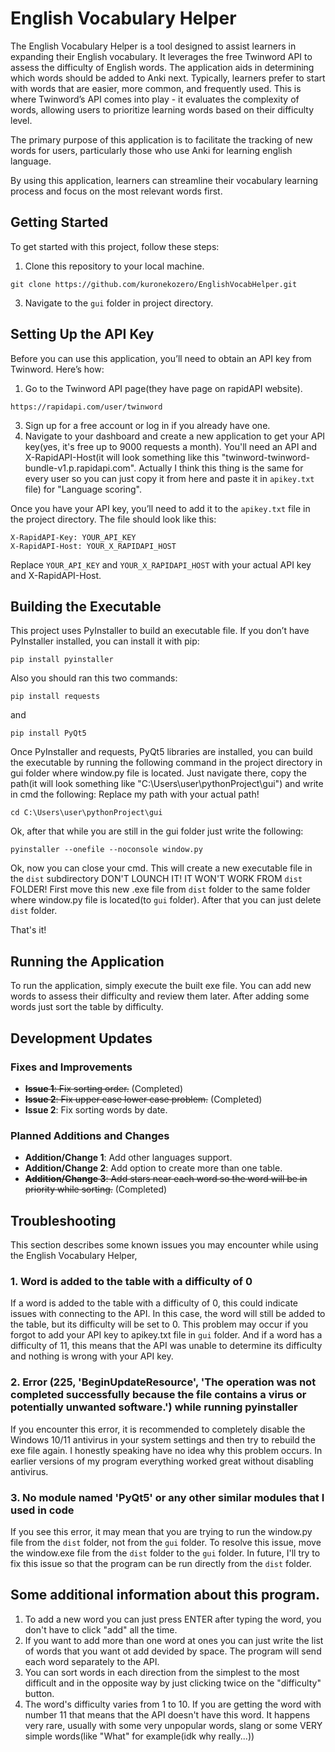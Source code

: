 # English Vocabulary Helper

The English Vocabulary Helper is a tool designed to assist learners in expanding their English vocabulary. It leverages the free Twinword API to assess the difficulty of English words. The application aids in determining which words should be added to Anki next. Typically, learners prefer to start with words that are easier, more common, and frequently used. This is where Twinword’s API comes into play - it evaluates the complexity of words, allowing users to prioritize learning words based on their difficulty level.

The primary purpose of this application is to facilitate the tracking of new words for users, particularly those who use Anki for learning english language. 

By using this application, learners can streamline their vocabulary learning process and focus on the most relevant words first.

## Getting Started

To get started with this project, follow these steps:

1. Clone this repository to your local machine.
```
git clone https://github.com/kuronekozero/EnglishVocabHelper.git
```
3. Navigate to the `gui` folder in project directory.

## Setting Up the API Key

Before you can use this application, you’ll need to obtain an API key from Twinword. Here’s how:

1. Go to the Twinword API page(they have page on rapidAPI website).
```
https://rapidapi.com/user/twinword
```
3. Sign up for a free account or log in if you already have one.
4. Navigate to your dashboard and create a new application to get your API key(yes, it's free up to 9000 requests a month).
   You'll need an API and X-RapidAPI-Host(it will look something like this "twinword-twinword-bundle-v1.p.rapidapi.com". Actually I think this thing is the same for every user so you can just copy it from here and paste it in `apikey.txt` file) for "Language scoring".

Once you have your API key, you’ll need to add it to the `apikey.txt` file in the project directory. The file should look like this:

```
X-RapidAPI-Key: YOUR_API_KEY
X-RapidAPI-Host: YOUR_X_RAPIDAPI_HOST
```

Replace `YOUR_API_KEY` and `YOUR_X_RAPIDAPI_HOST` with your actual API key and X-RapidAPI-Host.

## Building the Executable

This project uses PyInstaller to build an executable file. If you don’t have PyInstaller installed, you can install it with pip:

```
pip install pyinstaller
```

Also you should ran this two commands:

```
pip install requests
```

and

```
pip install PyQt5
```

Once PyInstaller and requests, PyQt5 libraries are installed, you can build the executable by running the following command in the project directory in gui folder where window.py file is located. Just navigate there, copy the path(it will look something like "C:\Users\user\pythonProject\gui") and write in cmd the following:
Replace my path with your actual path!

```
cd C:\Users\user\pythonProject\gui
```
Ok, after that while you are still in the gui folder just write the following:

```
pyinstaller --onefile --noconsole window.py
```

Ok, now you can close your cmd.
This will create a new executable file in the `dist` subdirectory DON'T LOUNCH IT! IT WON'T WORK FROM `dist` FOLDER!
First move this new .exe file from `dist` folder to the same folder where window.py file is located(to `gui` folder). After that you can just delete `dist` folder.

That's it!

## Running the Application

To run the application, simply execute the built exe file. You can add new words to assess their difficulty and review them later. 
After adding some words just sort the table by difficulty.

## Development Updates

### Fixes and Improvements

- ~~**Issue 1**: Fix sorting order.~~ (Completed)
- ~~**Issue 2**: Fix upper case lower case problem.~~ (Completed)
- **Issue 2**: Fix sorting words by date. 

### Planned Additions and Changes

- **Addition/Change 1**: Add other languages support.
- **Addition/Change 2**: Add option to create more than one table.
- ~~**Addition/Change 3**: Add stars near each word so the word will be in priority while sorting.~~  (Completed)

## Troubleshooting

This section describes some known issues you may encounter while using the English Vocabulary Helper,

### 1. Word is added to the table with a difficulty of 0

If a word is added to the table with a difficulty of 0, this could indicate issues with connecting to the API. In this case, the word will still be added to the table, but its difficulty will be set to 0. This problem may occur if you forgot to add your API key to apikey.txt file in `gui` folder. And if a word has a difficulty of 11, this means that the API was unable to determine its difficulty and nothing is wrong with your API key.

### 2. Error (225, 'BeginUpdateResource', 'The operation was not completed successfully because the file contains a virus or potentially unwanted software.') while running pyinstaller

If you encounter this error, it is recommended to completely disable the Windows 10/11 antivirus in your system settings and then try to rebuild the exe file again. I honestly speaking have no idea why this problem occurs. In earlier versions of my program everything worked great without disabling antivirus.

### 3. No module named 'PyQt5' or any other similar modules that I used in code

If you see this error, it may mean that you are trying to run the window.py file from the `dist` folder, not from the `gui` folder. To resolve this issue, move the window.exe file from the `dist` folder to the `gui` folder. In future, I'll try to fix this issue so that the program can be run directly from the `dist` folder.

## Some additional information about this program.

1. To add a new word you can just press ENTER after typing the word, you don't have to click "add" all the time.
2. If you want to add more than one word at ones you can just write the list of words that you want ot add devided by space. The program will send each word separately to the API.
3. You can sort words in each direction from the simplest to the most difficult and in the opposite way by just clicking twice on the "difficulty" button.
4. The word's difficulty varies from 1 to 10. If you are getting the word with number 11 that means that the API doesn't have this word. It happens very rare, usually with some very unpopular words, slang or some VERY simple words(like "What" for example(idk why really...))



